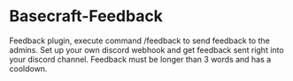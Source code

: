 # Basecraft-Feedback

Feedback plugin, execute command /feedback <your feedback> to send feedback to the admins. Set up your own discord webhook and get feedback sent right into your discord channel.
Feedback must be longer than 3 words and has a cooldown.
